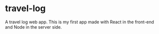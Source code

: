 # travel-log
A travel log web app. This is my first app made with React in the front-end and Node in the server side.
